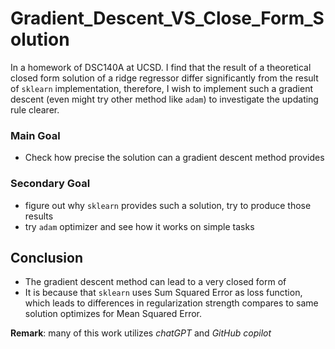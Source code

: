 # Gradient_Descent_VS_Close_Form_Solution

In a homework of DSC140A at UCSD. I find that the result of a theoretical closed form solution of a ridge regressor differ significantly from the result of `sklearn` implementation, therefore, I wish to implement such a gradient descent (even might try other method like `adam`) to investigate the updating rule clearer. 



### Main Goal

- Check how precise the solution can a gradient descent method provides 

### Secondary Goal

- figure out why `sklearn` provides such a solution, try to produce those results
- try `adam` optimizer and see how it works on simple tasks



## Conclusion

- The gradient descent method can lead to a very closed form of
- It is because that `sklearn` uses Sum Squared Error as loss function, which leads to differences in regularization strength compares to same solution optimizes for Mean Squared Error.



**Remark**: many of this work utilizes *chatGPT* and *GitHub copilot*
